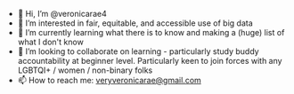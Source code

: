 - 👋 Hi, I’m @veronicarae4
- 👀 I’m interested in fair, equitable, and accessible use of big data
- 🌱 I’m currently learning what there is to know and making a (huge) list of what I don't know
- 💞️ I’m looking to collaborate on learning - particularly study buddy accountability at beginner level. Particularly keen to join forces with any LGBTQI+ / women / non-binary folks
- 📫 How to reach me: veryveronicarae@gmail.com

<!---
veronicarae4/veronicarae4 is a ✨ special ✨ repository because its `README.md` (this file) appears on your GitHub profile.
You can click the Preview link to take a look at your changes.
--->
